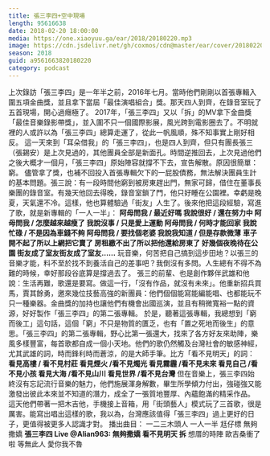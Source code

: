 ```yaml
---
title: 張三李四+空中現場
length: 95616638
date: 2018-02-20 18:00:00
media: https://one.xiaoyuu.ga/ear/2018/20180220.mp3
image: https://cdn.jsdelivr.net/gh/coxmos/cdn@master/ear/cover/20180220.jpeg
season: 2018
guid: a9561663820180220
category: podcast
---
```


上次錄訪「張三李四」是一年半之前，2016年七月。當時他們剛剛以首張專輯入圍五項金曲獎，並且拿下當屆「最佳演唱組合」獎。那天四人到齊，在錄音室玩了五首現場，開心過癮極了。
2017年，「張三李四」又以「拆」的MV拿下金曲獎「最佳音樂錄影帶獎」，並入圍不只一個國際影展，風光跨到電影圈去了。不明就裡的人或許以為「張三李四」總算走運了，從此一帆風順，殊不知事實上剛好相反。
這一天來到「耳朵借我」的「張三李四」，也是四人到齊，但只有團長張三（張錫安）是上次見過的，其他團員全部是新面孔。時間逆推回去，上次見過他們之後大概才一個月，「張三李四」原始陣容就撐不下去，宣告解散。原因很簡單：窮。
儘管拿了獎，也補不回投入首張專輯欠下的一屁股債務，無法解決團員生計的基本問題。張三說：有一段時間他窮到被房東趕出門，無家可歸，借住在董事長樂團的錄音室。有幾天他回去得晚，錄音室鎖了門，他只好睡在公園裡。幸虧是晚夏，天氣還不冷。這樣，他也算體驗過「街友」人生了。後來他把這段經驗，寫進了歌，就是新專輯的「一人一半」：
<strong>阿母問我 / 最近好嗎 
我說很好 / 還在努力中 
阿母問我 / 怎麼越來越瘦了 
我說沒事 / 只是愛上運動 
阿母問我 / 何時才能回家 
我說忙碌 / 不是因為車錢不夠 
阿母問我 / 要找個老婆 
我說我知道 / 但是存款微薄</strong>
<strong>車子開不起了所以上網把它賣了 
房租繳不出了所以把他還給房東了 
好幾個夜晚待在公園
街友成了室友街友成了室友……</strong>
玩音樂，何苦把自己搞到這步田地？以張三的音樂才能，料不至於找不到養活自己的差事吧？我倒沒有多問。人生總有不得不為難的時候，幸好那段谷底算是撐過去了。
張三的前輩、也是創作夥伴武雄和他說：生活再難，歌還是要寫。做這一行，「沒有作品，就沒有未來」。他重新招兵買馬，賈其餘勇，邀來幾位技藝高強的新團員：他們個個能寫能編能唱、也都能玩不只一種樂器。金曲獎的加持也讓他們有機會出國巡演，並且有稍微寬裕一點的資源，好好製作「張三李四」的第二張專輯。
於是，聽著這張專輯，我總想到「窮而後工」這句話，這個「窮」不只是物質的匱乏，也有「置之死地而後生」的意思。「張三李四」的第二張專輯，野心比第一張還大，找來了各方好友來助陣，樂風多樣豐富，每首歌都自成一個小天地。他們的歌仍然觸及台灣社會的敏感神經，尤其武雄的詞，時而鋒利時而蒼涼，的是大師手筆。比方「看不見明天」的詞：
<strong>看見高樓 / 看不見村莊
看見煙火 /看不見燭光
看見霧霾 /看不見未來
看見自己 /看不見小孩
看見大海 /看不見山川
看見世界 /看不見台灣</strong>
但在音樂上，張三李四始終沒有忘記流行音樂的魅力，他們施展渾身解數，畢生所學傾力付出，強碰強又能激發出彼此本來並不知道的潛力，成全了一張質地豐厚、內蘊飽滿的精采作品。
這天他們帶著一把木吉他，手機接上音箱，用「街頭藝人」模式玩了三首歌，很是厲害。能寫出唱出這樣的歌，我以為，台灣應該值得「張三李四」過上更好的日子，更值得被更多人認識才對。
播出曲目：
一二三木頭人
一人一半
尪仔標
無夠撒嬌
<strong>張三李四 Live @Alian963:
無夠撒嬌
看不見明天
拆</strong>
想厝的時陣
歐吉桑衝了啦
等無此人
愛你我不魯

